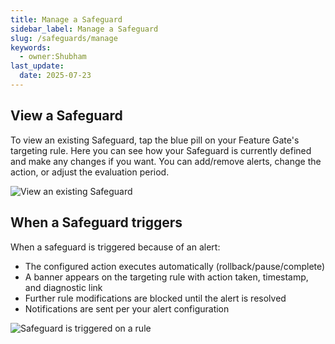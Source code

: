 ```yaml
---
title: Manage a Safeguard
sidebar_label: Manage a Safeguard
slug: /safeguards/manage
keywords:
  - owner:Shubham
last_update:
  date: 2025-07-23
---
```


## View a Safeguard
To view an existing Safeguard, tap the blue pill on your Feature Gate's targeting rule. Here you can see how your Safeguard is currently defined and make any changes if you want. You can add/remove alerts, change the action, or adjust the evaluation period.

![View an existing Safeguard](/img/safeguards/view-safeguard.png)

## When a Safeguard triggers
When a safeguard is triggered because of an alert:
- The configured action executes automatically (rollback/pause/complete)
- A banner appears on the targeting rule with action taken, timestamp, and diagnostic link
- Further rule modifications are blocked until the alert is resolved
- Notifications are sent per your alert configuration

![Safeguard is triggered on a rule](/img/safeguards/safeguard-rule-banner.png)
